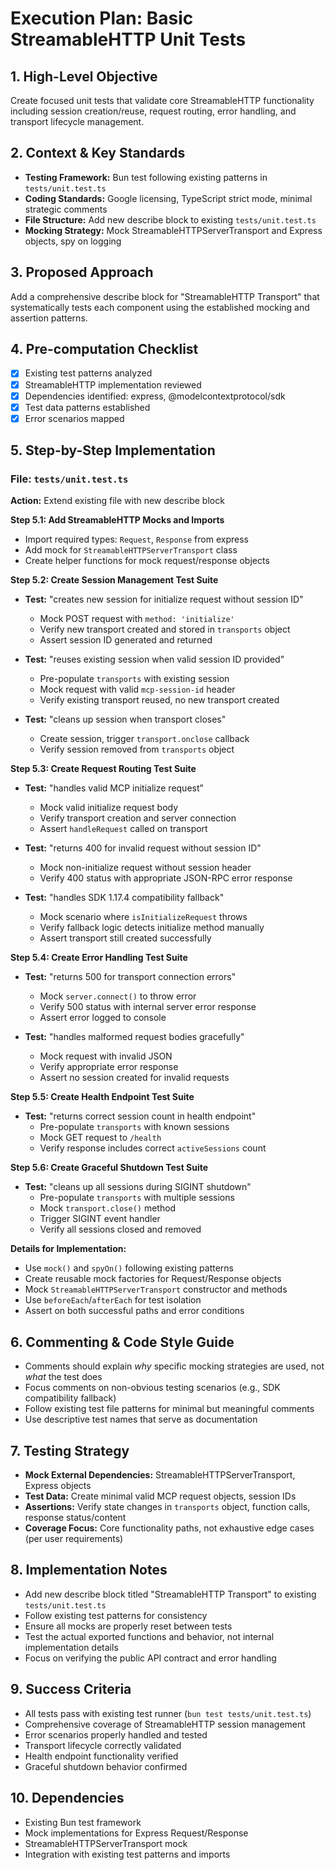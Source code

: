 # Execution Plan: Basic StreamableHTTP Unit Tests

## 1. High-Level Objective
Create focused unit tests that validate core StreamableHTTP functionality including session creation/reuse, request routing, error handling, and transport lifecycle management.

## 2. Context & Key Standards
- **Testing Framework:** Bun test following existing patterns in `tests/unit.test.ts`
- **Coding Standards:** Google licensing, TypeScript strict mode, minimal strategic comments
- **File Structure:** Add new describe block to existing `tests/unit.test.ts`
- **Mocking Strategy:** Mock StreamableHTTPServerTransport and Express objects, spy on logging

## 3. Proposed Approach
Add a comprehensive describe block for "StreamableHTTP Transport" that systematically tests each component using the established mocking and assertion patterns.

## 4. Pre-computation Checklist
- [x] Existing test patterns analyzed
- [x] StreamableHTTP implementation reviewed
- [x] Dependencies identified: express, @modelcontextprotocol/sdk
- [x] Test data patterns established
- [x] Error scenarios mapped

## 5. Step-by-Step Implementation

### **File: `tests/unit.test.ts`**

**Action:** Extend existing file with new describe block

**Step 5.1: Add StreamableHTTP Mocks and Imports**
- Import required types: `Request`, `Response` from express
- Add mock for `StreamableHTTPServerTransport` class
- Create helper functions for mock request/response objects

**Step 5.2: Create Session Management Test Suite**
- **Test:** "creates new session for initialize request without session ID"
  - Mock POST request with `method: 'initialize'`
  - Verify new transport created and stored in `transports` object
  - Assert session ID generated and returned

- **Test:** "reuses existing session when valid session ID provided"
  - Pre-populate `transports` with existing session
  - Mock request with valid `mcp-session-id` header
  - Verify existing transport reused, no new transport created

- **Test:** "cleans up session when transport closes"
  - Create session, trigger `transport.onclose` callback
  - Verify session removed from `transports` object

**Step 5.3: Create Request Routing Test Suite**
- **Test:** "handles valid MCP initialize request"
  - Mock valid initialize request body
  - Verify transport creation and server connection
  - Assert `handleRequest` called on transport

- **Test:** "returns 400 for invalid request without session ID"
  - Mock non-initialize request without session header
  - Verify 400 status with appropriate JSON-RPC error response

- **Test:** "handles SDK 1.17.4 compatibility fallback"
  - Mock scenario where `isInitializeRequest` throws
  - Verify fallback logic detects initialize method manually
  - Assert transport still created successfully

**Step 5.4: Create Error Handling Test Suite**  
- **Test:** "returns 500 for transport connection errors"
  - Mock `server.connect()` to throw error
  - Verify 500 status with internal server error response
  - Assert error logged to console

- **Test:** "handles malformed request bodies gracefully"
  - Mock request with invalid JSON
  - Verify appropriate error response
  - Assert no session created for invalid requests

**Step 5.5: Create Health Endpoint Test Suite**
- **Test:** "returns correct session count in health endpoint"
  - Pre-populate `transports` with known sessions
  - Mock GET request to `/health`
  - Verify response includes correct `activeSessions` count

**Step 5.6: Create Graceful Shutdown Test Suite**  
- **Test:** "cleans up all sessions during SIGINT shutdown"
  - Pre-populate `transports` with multiple sessions
  - Mock `transport.close()` method
  - Trigger SIGINT event handler
  - Verify all sessions closed and removed

**Details for Implementation:**
- Use `mock()` and `spyOn()` following existing patterns
- Create reusable mock factories for Request/Response objects
- Mock `StreamableHTTPServerTransport` constructor and methods
- Use `beforeEach`/`afterEach` for test isolation
- Assert on both successful paths and error conditions

## 6. Commenting & Code Style Guide
- Comments should explain *why* specific mocking strategies are used, not *what* the test does
- Focus comments on non-obvious testing scenarios (e.g., SDK compatibility fallback)
- Follow existing test file patterns for minimal but meaningful comments
- Use descriptive test names that serve as documentation

## 7. Testing Strategy
- **Mock External Dependencies:** StreamableHTTPServerTransport, Express objects
- **Test Data:** Create minimal valid MCP request objects, session IDs
- **Assertions:** Verify state changes in `transports` object, function calls, response status/content
- **Coverage Focus:** Core functionality paths, not exhaustive edge cases (per user requirements)

## 8. Implementation Notes
- Add new describe block titled "StreamableHTTP Transport" to existing `tests/unit.test.ts`
- Follow existing test patterns for consistency
- Ensure all mocks are properly reset between tests
- Test the actual exported functions and behavior, not internal implementation details
- Focus on verifying the public API contract and error handling

## 9. Success Criteria
- All tests pass with existing test runner (`bun test tests/unit.test.ts`)
- Comprehensive coverage of StreamableHTTP session management
- Error scenarios properly handled and tested
- Transport lifecycle correctly validated
- Health endpoint functionality verified
- Graceful shutdown behavior confirmed

## 10. Dependencies
- Existing Bun test framework
- Mock implementations for Express Request/Response
- StreamableHTTPServerTransport mock
- Integration with existing test patterns and imports
